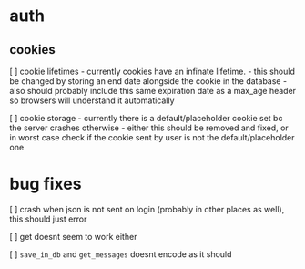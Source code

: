 auth
====

cookies
-------

[ ] cookie lifetimes
        - currently cookies have an infinate lifetime.
        - this should be changed by storing an end date alongside the cookie in the database
        - also should probably include this same expiration date as a max_age header so browsers will understand it automatically

[ ] cookie storage
        - currently there is a default/placeholder cookie set bc the server crashes otherwise
        - either this should be removed and fixed, or in worst case check if the cookie sent by user is not the default/placeholder one



bug fixes
=========

[ ] crash when json is not sent on login (probably in other places as well), this should just error

[ ] get doesnt seem to work either

[ ] `save_in_db` and `get_messages` doesnt encode as it should
